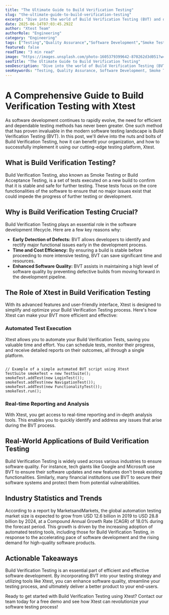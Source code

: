 ```yaml
---
title: "The Ultimate Guide to Build Verification Testing"
slug: "the-ultimate-guide-to-build-verification-testing"
excerpt: "Dive into the world of Build Verification Testing (BVT) and discover its importance in the software development process. Learn how BVT not only ensures your codes reliability, but also saves time and resources, paving the way for a more efficient software development lifecycle."
date: 2025-06-14T07:03:45.292Z
author: "Xtest Team"
authorRole: "Engineering"
category: "Engineering"
tags: ["Testing","Quality Assurance","Software Development","Smoke Tests","Build Verification"]
featured: false
readTime: "3 min read"
image: "https://images.unsplash.com/photo-1605379399642-870262d3d051?w=1200&h=600&fit=crop"
seoTitle: "The Ultimate Guide to Build Verification Testing"
seoDescription: "Dive into the world of Build Verification Testing (BVT) and discover its importance in the software development process. Learn how BVT not only ensures your codes reliability, but also saves time and resources, paving the way for a more efficient software development lifecycle."
seoKeywords: "Testing, Quality Assurance, Software Development, Smoke Tests, Build Verification"
---
```


# A Comprehensive Guide to Build Verification Testing with Xtest

As software development continues to rapidly evolve, the need for efficient and dependable testing methods has never been greater. One such method that has proven invaluable in the modern software testing landscape is Build Verification Testing (BVT). In this post, we'll delve into the nuts and bolts of Build Verification Testing, how it can benefit your organization, and how to successfully implement it using our cutting-edge testing platform, Xtest.

## What is Build Verification Testing?

Build Verification Testing, also known as Smoke Testing or Build Acceptance Testing, is a set of tests executed on a new build to confirm that it is stable and safe for further testing. These tests focus on the core functionalities of the software to ensure that no major issues exist that could impede the progress of further testing or development.

## Why is Build Verification Testing Crucial?

Build Verification Testing plays an essential role in the software development lifecycle. Here are a few key reasons why:

*   **Early Detection of Defects:** BVT allows developers to identify and rectify major functional issues early in the development process.
*   **Time and Cost Efficiency:** By ensuring a build is stable before proceeding to more intensive testing, BVT can save significant time and resources.
*   **Enhanced Software Quality:** BVT assists in maintaining a high level of software quality by preventing defective builds from moving forward in the development pipeline.

## The Role of Xtest in Build Verification Testing

With its advanced features and user-friendly interface, Xtest is designed to simplify and optimize your Build Verification Testing process. Here's how Xtest can make your BVT more efficient and effective:

### Automated Test Execution

Xtest allows you to automate your Build Verification Tests, saving you valuable time and effort. You can schedule tests, monitor their progress, and receive detailed reports on their outcomes, all through a single platform.

```

// Example of a simple automated BVT script using Xtest
TestSuite smokeTest = new TestSuite();
smokeTest.addTest(new LoginTest());
smokeTest.addTest(new NavigationTest());
smokeTest.addTest(new FunctionalityTest());
smokeTest.run();
```

### Real-time Reporting and Analysis

With Xtest, you get access to real-time reporting and in-depth analysis tools. This enables you to quickly identify and address any issues that arise during the BVT process.

## Real-World Applications of Build Verification Testing

Build Verification Testing is widely used across various industries to ensure software quality. For instance, tech giants like Google and Microsoft use BVT to ensure their software updates and new features don't break existing functionalities. Similarly, many financial institutions use BVT to secure their software systems and protect them from potential vulnerabilities.

## Industry Statistics and Trends

According to a report by MarketsandMarkets, the global automation testing market size is expected to grow from USD 12.6 billion in 2019 to USD 28.8 billion by 2024, at a Compound Annual Growth Rate (CAGR) of 18.0% during the forecast period. This growth is driven by the increasing adoption of automated testing tools, including those for Build Verification Testing, in response to the accelerating pace of software development and the rising demand for high-quality software products.

## Actionable Takeaways

Build Verification Testing is an essential part of efficient and effective software development. By incorporating BVT into your testing strategy and utilizing tools like Xtest, you can enhance software quality, streamline your testing process, and ultimately deliver a better product to your end-users.

Ready to get started with Build Verification Testing using Xtest? Contact our team today for a free demo and see how Xtest can revolutionize your software testing process!